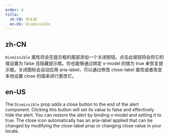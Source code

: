 ```yaml
---
order: 4
title:
  zh-CN: 可关闭
  en-US: Dismissible
---
```


## zh-CN

`Dismissible` 属性将会在提示框的尾部添加一个关闭按钮。点击此按钮将会将它的值设置为 false 且隐藏提示框。你也能够通过绑定 v-model 的值为 true 来恢复提示框。关闭图标会自动应用 aria-label，可以通过修改 close-label 属性或者改变本地设置 close 的值来进行更改它。

## en-US

The `Dismissible` prop adds a close button to the end of the alert component. Clicking this button will set its value to false and effectively hide the alert. You can restore the alert by binding v-model and setting it to true. The close icon automatically has an aria-label applied that can be changed by modifying the close-label prop or changing close value in your locale.
